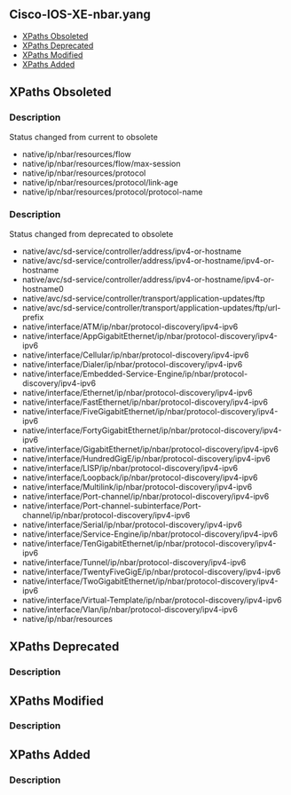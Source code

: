 ## Cisco-IOS-XE-nbar.yang


- [XPaths Obsoleted](#xpaths-obsoleted)
- [XPaths Deprecated](#xpaths-deprecated)
- [XPaths Modified](#xpaths-modified)
- [XPaths Added](#xpaths-added)

## XPaths Obsoleted

### Description

Status changed from current to obsolete

- native/ip/nbar/resources/flow
- native/ip/nbar/resources/flow/max-session
- native/ip/nbar/resources/protocol
- native/ip/nbar/resources/protocol/link-age
- native/ip/nbar/resources/protocol/protocol-name


### Description

Status changed from deprecated to obsolete

- native/avc/sd-service/controller/address/ipv4-or-hostname
- native/avc/sd-service/controller/address/ipv4-or-hostname/ipv4-or-hostname
- native/avc/sd-service/controller/address/ipv4-or-hostname/ipv4-or-hostname0
- native/avc/sd-service/controller/transport/application-updates/ftp
- native/avc/sd-service/controller/transport/application-updates/ftp/url-prefix
- native/interface/ATM/ip/nbar/protocol-discovery/ipv4-ipv6
- native/interface/AppGigabitEthernet/ip/nbar/protocol-discovery/ipv4-ipv6
- native/interface/Cellular/ip/nbar/protocol-discovery/ipv4-ipv6
- native/interface/Dialer/ip/nbar/protocol-discovery/ipv4-ipv6
- native/interface/Embedded-Service-Engine/ip/nbar/protocol-discovery/ipv4-ipv6
- native/interface/Ethernet/ip/nbar/protocol-discovery/ipv4-ipv6
- native/interface/FastEthernet/ip/nbar/protocol-discovery/ipv4-ipv6
- native/interface/FiveGigabitEthernet/ip/nbar/protocol-discovery/ipv4-ipv6
- native/interface/FortyGigabitEthernet/ip/nbar/protocol-discovery/ipv4-ipv6
- native/interface/GigabitEthernet/ip/nbar/protocol-discovery/ipv4-ipv6
- native/interface/HundredGigE/ip/nbar/protocol-discovery/ipv4-ipv6
- native/interface/LISP/ip/nbar/protocol-discovery/ipv4-ipv6
- native/interface/Loopback/ip/nbar/protocol-discovery/ipv4-ipv6
- native/interface/Multilink/ip/nbar/protocol-discovery/ipv4-ipv6
- native/interface/Port-channel/ip/nbar/protocol-discovery/ipv4-ipv6
- native/interface/Port-channel-subinterface/Port-channel/ip/nbar/protocol-discovery/ipv4-ipv6
- native/interface/Serial/ip/nbar/protocol-discovery/ipv4-ipv6
- native/interface/Service-Engine/ip/nbar/protocol-discovery/ipv4-ipv6
- native/interface/TenGigabitEthernet/ip/nbar/protocol-discovery/ipv4-ipv6
- native/interface/Tunnel/ip/nbar/protocol-discovery/ipv4-ipv6
- native/interface/TwentyFiveGigE/ip/nbar/protocol-discovery/ipv4-ipv6
- native/interface/TwoGigabitEthernet/ip/nbar/protocol-discovery/ipv4-ipv6
- native/interface/Virtual-Template/ip/nbar/protocol-discovery/ipv4-ipv6
- native/interface/Vlan/ip/nbar/protocol-discovery/ipv4-ipv6
- native/ip/nbar/resources

## XPaths Deprecated

### Description

## XPaths Modified

### Description

## XPaths Added

### Description
